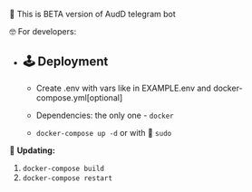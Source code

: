 🤖 This is BETA version of AudD telegram bot


🤓 For developers:

- 🕹 Deployment
  -
  - Create .env with vars like in EXAMPLE.env and docker-compose.yml[optional]

  - Dependencies: the only one - `docker`
 
  - `docker-compose up -d` or with 🔪 `sudo`


🔄 **Updating:**
1) `docker-compose build`
2) `docker-compose restart`
